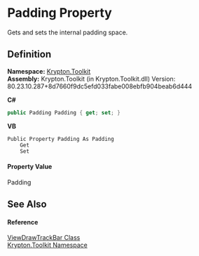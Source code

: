 # Padding Property


Gets and sets the internal padding space.



## Definition
**Namespace:** <a href="79d2eac2-21f4-54ff-7552-b20c33c30600.md">Krypton.Toolkit</a>  
**Assembly:** Krypton.Toolkit (in Krypton.Toolkit.dll) Version: 80.23.10.287+8d7660f9dc5efd033fabe008ebfb904beab6d444

**C#**
``` C#
public Padding Padding { get; set; }
```
**VB**
``` VB
Public Property Padding As Padding
	Get
	Set
```



#### Property Value
Padding

## See Also


#### Reference
<a href="c4fe8079-0665-3daa-3153-8c8189a39b91.md">ViewDrawTrackBar Class</a>  
<a href="79d2eac2-21f4-54ff-7552-b20c33c30600.md">Krypton.Toolkit Namespace</a>  
